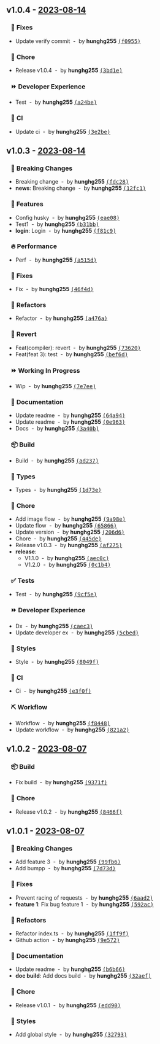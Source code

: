 ## v1.0.4 - [2023-08-14](https://github.com/hunghg255/github-ci-release-templates/compare/v1.0.3...v1.0.4)
### &nbsp;&nbsp;&nbsp;🐞 Fixes

- Update verify commit &nbsp;-&nbsp; by **hunghg255** [<samp>(f0955)</samp>](https://github.com/hunghg255/github-ci-release-templates/commit/f09553f)

### &nbsp;&nbsp;&nbsp;🏡 Chore

- Release v1.0.4 &nbsp;-&nbsp; by **hunghg255** [<samp>(3bd1e)</samp>](https://github.com/hunghg255/github-ci-release-templates/commit/3bd1ea2)

### &nbsp;&nbsp;&nbsp;⏩ Developer Experience

- Test &nbsp;-&nbsp; by **hunghg255** [<samp>(a24be)</samp>](https://github.com/hunghg255/github-ci-release-templates/commit/a24be13)

### &nbsp;&nbsp;&nbsp;🤖 CI

- Update ci &nbsp;-&nbsp; by **hunghg255** [<samp>(3e2be)</samp>](https://github.com/hunghg255/github-ci-release-templates/commit/3e2be74)
## v1.0.3 - [2023-08-14](https://github.com/hunghg255/github-ci-release-templates/compare/v1.0.2...v1.0.3)
### &nbsp;&nbsp;&nbsp;🚨 Breaking Changes

- Breaking change &nbsp;-&nbsp; by **hunghg255** [<samp>(fdc28)</samp>](https://github.com/hunghg255/github-ci-release-templates/commit/fdc2890)
- **news**: Breaking change &nbsp;-&nbsp; by **hunghg255** [<samp>(12fc1)</samp>](https://github.com/hunghg255/github-ci-release-templates/commit/12fc1f3)

### &nbsp;&nbsp;&nbsp;🚀 Features

- Config husky &nbsp;-&nbsp; by **hunghg255** [<samp>(eae08)</samp>](https://github.com/hunghg255/github-ci-release-templates/commit/eae08c0)
- Test1 &nbsp;-&nbsp; by **hunghg255** [<samp>(b31bb)</samp>](https://github.com/hunghg255/github-ci-release-templates/commit/b31bbdd)
- **login**: Login &nbsp;-&nbsp; by **hunghg255** [<samp>(f81c9)</samp>](https://github.com/hunghg255/github-ci-release-templates/commit/f81c952)

### &nbsp;&nbsp;&nbsp;🔥 Performance

- Perf &nbsp;-&nbsp; by **hunghg255** [<samp>(a515d)</samp>](https://github.com/hunghg255/github-ci-release-templates/commit/a515d08)

### &nbsp;&nbsp;&nbsp;🐞 Fixes

- Fix &nbsp;-&nbsp; by **hunghg255** [<samp>(46f4d)</samp>](https://github.com/hunghg255/github-ci-release-templates/commit/46f4d9c)

### &nbsp;&nbsp;&nbsp;💅 Refactors

- Refactor &nbsp;-&nbsp; by **hunghg255** [<samp>(a476a)</samp>](https://github.com/hunghg255/github-ci-release-templates/commit/a476abc)

### &nbsp;&nbsp;&nbsp;🔄 Revert

- Feat(compiler): revert &nbsp;-&nbsp; by **hunghg255** [<samp>(73620)</samp>](https://github.com/hunghg255/github-ci-release-templates/commit/736203e)
- Feat(feat 3): test &nbsp;-&nbsp; by **hunghg255** [<samp>(bef6d)</samp>](https://github.com/hunghg255/github-ci-release-templates/commit/bef6d57)

### &nbsp;&nbsp;&nbsp;⏩ Working In Progress

- Wip &nbsp;-&nbsp; by **hunghg255** [<samp>(7e7ee)</samp>](https://github.com/hunghg255/github-ci-release-templates/commit/7e7eeed)

### &nbsp;&nbsp;&nbsp;📖 Documentation

- Update readme &nbsp;-&nbsp; by **hunghg255** [<samp>(64a94)</samp>](https://github.com/hunghg255/github-ci-release-templates/commit/64a9476)
- Update readme &nbsp;-&nbsp; by **hunghg255** [<samp>(0e963)</samp>](https://github.com/hunghg255/github-ci-release-templates/commit/0e96372)
- Docs &nbsp;-&nbsp; by **hunghg255** [<samp>(3a40b)</samp>](https://github.com/hunghg255/github-ci-release-templates/commit/3a40b3a)

### &nbsp;&nbsp;&nbsp;📦 Build

- Build &nbsp;-&nbsp; by **hunghg255** [<samp>(ad237)</samp>](https://github.com/hunghg255/github-ci-release-templates/commit/ad2373a)

### &nbsp;&nbsp;&nbsp;🌊 Types

- Types &nbsp;-&nbsp; by **hunghg255** [<samp>(1d73e)</samp>](https://github.com/hunghg255/github-ci-release-templates/commit/1d73ec9)

### &nbsp;&nbsp;&nbsp;🏡 Chore

- Add image flow &nbsp;-&nbsp; by **hunghg255** [<samp>(9a98e)</samp>](https://github.com/hunghg255/github-ci-release-templates/commit/9a98e72)
- Update flow &nbsp;-&nbsp; by **hunghg255** [<samp>(65866)</samp>](https://github.com/hunghg255/github-ci-release-templates/commit/6586626)
- Update version &nbsp;-&nbsp; by **hunghg255** [<samp>(206d6)</samp>](https://github.com/hunghg255/github-ci-release-templates/commit/206d6dc)
- Chore &nbsp;-&nbsp; by **hunghg255** [<samp>(445de)</samp>](https://github.com/hunghg255/github-ci-release-templates/commit/445de97)
- Release v1.0.3 &nbsp;-&nbsp; by **hunghg255** [<samp>(af275)</samp>](https://github.com/hunghg255/github-ci-release-templates/commit/af275b9)
- **release**:
  - V1.1.0 &nbsp;-&nbsp; by **hunghg255** [<samp>(aec0c)</samp>](https://github.com/hunghg255/github-ci-release-templates/commit/aec0c70)
  - V1.2.0 &nbsp;-&nbsp; by **hunghg255** [<samp>(0c1b4)</samp>](https://github.com/hunghg255/github-ci-release-templates/commit/0c1b490)

### &nbsp;&nbsp;&nbsp;✅ Tests

- Test &nbsp;-&nbsp; by **hunghg255** [<samp>(9cf5e)</samp>](https://github.com/hunghg255/github-ci-release-templates/commit/9cf5e0f)

### &nbsp;&nbsp;&nbsp;⏩ Developer Experience

- Dx &nbsp;-&nbsp; by **hunghg255** [<samp>(caec3)</samp>](https://github.com/hunghg255/github-ci-release-templates/commit/caec32b)
- Update developer ex &nbsp;-&nbsp; by **hunghg255** [<samp>(5cbed)</samp>](https://github.com/hunghg255/github-ci-release-templates/commit/5cbed06)

### &nbsp;&nbsp;&nbsp;🎨 Styles

- Style &nbsp;-&nbsp; by **hunghg255** [<samp>(8049f)</samp>](https://github.com/hunghg255/github-ci-release-templates/commit/8049f8e)

### &nbsp;&nbsp;&nbsp;🤖 CI

- Ci &nbsp;-&nbsp; by **hunghg255** [<samp>(e3f0f)</samp>](https://github.com/hunghg255/github-ci-release-templates/commit/e3f0f98)

### &nbsp;&nbsp;&nbsp;⛏ Workflow

- Workflow &nbsp;-&nbsp; by **hunghg255** [<samp>(f8448)</samp>](https://github.com/hunghg255/github-ci-release-templates/commit/f84481a)
- Update workflow &nbsp;-&nbsp; by **hunghg255** [<samp>(821a2)</samp>](https://github.com/hunghg255/github-ci-release-templates/commit/821a20f)
## v1.0.2 - [2023-08-07](https://github.com/hunghg255/github-ci-release-templates/compare/v1.0.1...v1.0.2)
### &nbsp;&nbsp;&nbsp;📦 Build

- Fix build &nbsp;-&nbsp; by **hunghg255** [<samp>(9371f)</samp>](https://github.com/hunghg255/github-ci-release-templates/commit/9371f0b)

### &nbsp;&nbsp;&nbsp;🏡 Chore

- Release v1.0.2 &nbsp;-&nbsp; by **hunghg255** [<samp>(8466f)</samp>](https://github.com/hunghg255/github-ci-release-templates/commit/8466f51)
## v1.0.1 - [2023-08-07](https://github.com/hunghg255/github-ci-release-templates/compare/d9cc094f0e002e762a306113af7b3cf85d975d0a...v1.0.1)
### &nbsp;&nbsp;&nbsp;🚨 Breaking Changes

- Add feature 3 &nbsp;-&nbsp; by **hunghg255** [<samp>(99fb6)</samp>](https://github.com/hunghg255/github-ci-release-templates/commit/99fb6af)
- Add bumpp &nbsp;-&nbsp; by **hunghg255** [<samp>(7d73d)</samp>](https://github.com/hunghg255/github-ci-release-templates/commit/7d73d3e)

### &nbsp;&nbsp;&nbsp;🐞 Fixes

- Prevent racing of requests &nbsp;-&nbsp; by **hunghg255** [<samp>(6aad2)</samp>](https://github.com/hunghg255/github-ci-release-templates/commit/6aad2d3)
- **feature 1**: Fix bug feature 1 &nbsp;-&nbsp; by **hunghg255** [<samp>(592ac)</samp>](https://github.com/hunghg255/github-ci-release-templates/commit/592ac59)

### &nbsp;&nbsp;&nbsp;💅 Refactors

- Refactor index.ts &nbsp;-&nbsp; by **hunghg255** [<samp>(1ff9f)</samp>](https://github.com/hunghg255/github-ci-release-templates/commit/1ff9fae)
- Github action &nbsp;-&nbsp; by **hunghg255** [<samp>(9e572)</samp>](https://github.com/hunghg255/github-ci-release-templates/commit/9e572f3)

### &nbsp;&nbsp;&nbsp;📖 Documentation

- Update readme &nbsp;-&nbsp; by **hunghg255** [<samp>(b6b66)</samp>](https://github.com/hunghg255/github-ci-release-templates/commit/b6b661e)
- **doc build**: Add docs build &nbsp;-&nbsp; by **hunghg255** [<samp>(32aef)</samp>](https://github.com/hunghg255/github-ci-release-templates/commit/32aef96)

### &nbsp;&nbsp;&nbsp;🏡 Chore

- Release v1.0.1 &nbsp;-&nbsp; by **hunghg255** [<samp>(edd90)</samp>](https://github.com/hunghg255/github-ci-release-templates/commit/edd90ff)

### &nbsp;&nbsp;&nbsp;🎨 Styles

- Add global style &nbsp;-&nbsp; by **hunghg255** [<samp>(32793)</samp>](https://github.com/hunghg255/github-ci-release-templates/commit/327939f)
